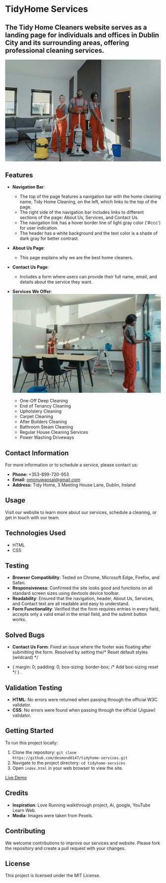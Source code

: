 # TidyHome Services

## The Tidy Home Cleaners website serves as a landing page for individuals and offices in Dublin City and its surrounding areas, offering professional cleaning services.

![image](./assets/images/worker.webp)


## Features

- **Navigation Bar**: 
  - The top of the page features a navigation bar with the home cleaning name, Tidy Home Cleaning, on the left, which links to the top of the page.
  - The right side of the navigation bar includes links to different sections of the page: About Us, Services, and Contact Us.
  - The navigation link has a hover border line of light gray color ('#ccc') for user indication.
  - The header has a white background and the text color is a shade of dark gray for better contrast.


  
- **About Us Page**: 
  - This page explains why we are the best home cleaners.

- **Contact Us Page**:
  - Includes a form where users can provide their full name, email, and details about the service they want.



- **Services We Offer**:          ![image](./assets/images/right-image.jpg)
  - One-Off Deep Cleaning
  - End of Tenancy Cleaning          
  - Upholstery Cleaning
  - Carpet Cleaning
  - After Builders Cleaning
  - Bathroom Steam Cleaning
  - Regular House Cleaning Services
  - Power Washing Driveways

## Contact Information

For more information or to schedule a service, please contact us:

- **Phone:** +353-899-720-953
- **Email:** omonuwaosai@gmail.com
- **Address:** Tidy Home, 3 Meeting House Lane, Dublin, Ireland

## Usage

Visit our website to learn more about our services, schedule a cleaning, or get in touch with our team.

## Technologies Used

- HTML
- CSS

## Testing

- **Browser Compatibility**: Tested on Chrome, Microsoft Edge, Firefox, and Safari.
- **Responsiveness**: Confirmed the site looks good and functions on all standard screen sizes using devtools device toolbar.
- **Readability**: Ensured that the navigation, header, About Us, Services, and Contact text are all readable and easy to understand.
- **Form Functionality**: Verified that the form requires entries in every field, accepts only a valid email in the email field, and the submit button works.

## Solved Bugs

- **Contact Us Form**: Fixed an issue where the footer was floating after submitting the form. Resolved by setting the/* Reset default styles (wildcard) */
* {
    margin: 0;
    padding: 0;
    box-sizing: border-box; /* Add box-sizing reset */
}  .

## Validation Testing

- **HTML**: No errors were returned when passing through the official W3C validator.
- **CSS**: No errors were found when passing through the official (Jigsaw) validator.

## Getting Started

To run this project locally:

1. Clone the repository: `git clone https://github.com/desmond0147/tidyhome-services.git`
2. Navigate to the project directory: `cd tidyhome-services`
3. Open `index.html` in your web browser to view the site.

[Live Demo](https://desmond0147.github.io/tidyhome-services/index.html)

## Credits

- **Inspiration**: Love Running walkthrough project, Ai, google, YouTube Learn Web.
- **Media**: Images were taken from Pexels. 

## Contributing

We welcome contributions to improve our services and website. Please fork the repository and create a pull request with your changes.

## License

This project is licensed under the MIT License.